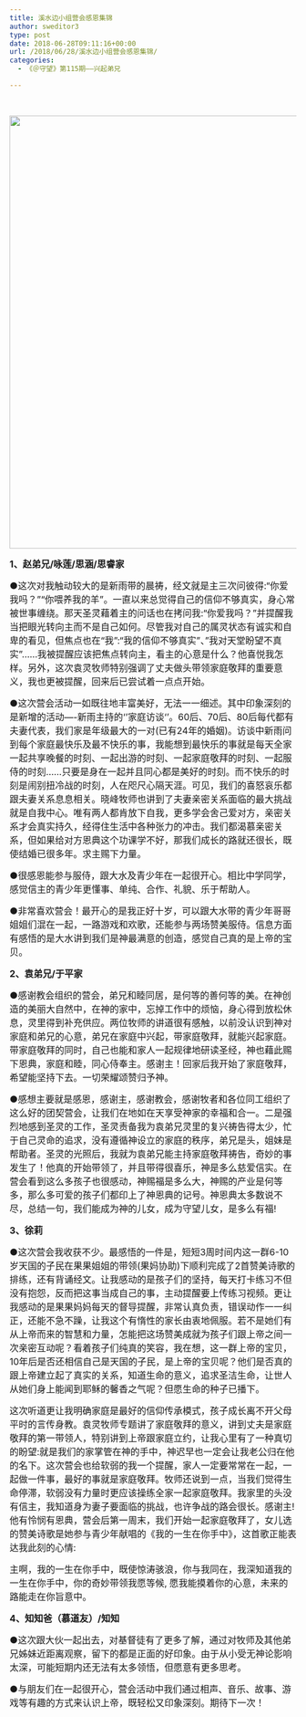 ```yaml
---
title: 溪水边小组营会感恩集锦
author: sweditor3
type: post
date: 2018-06-28T09:11:16+00:00
url: /2018/06/28/溪水边小组营会感恩集锦/
categories:
  - 《＠守望》第115期——兴起弟兄

---
```

&nbsp;

<img class="aligncenter size-full wp-image-17162" src="http://t5.shwchurch.org/wp-content/uploads/2018/06/2018-11.jpg" alt="" width="1125" height="759" srcset="http://t5.shwchurch.org/wp-content/uploads/2018/06/2018-11.jpg 1125w, http://t5.shwchurch.org/wp-content/uploads/2018/06/2018-11-400x270.jpg 400w, http://t5.shwchurch.org/wp-content/uploads/2018/06/2018-11-593x400.jpg 593w, http://t5.shwchurch.org/wp-content/uploads/2018/06/2018-11-768x518.jpg 768w, http://t5.shwchurch.org/wp-content/uploads/2018/06/2018-11-445x300.jpg 445w" sizes="(max-width: 1125px) 100vw, 1125px" />

**<span style="font-size: 12pt;">1、赵弟兄/咏莲/思涵/思睿家</span>**

<span style="font-size: 12pt;">●这次对我触动较大的是新雨带的晨祷，经文就是主三次问彼得:“你爱我吗？”“你喂养我的羊”。一直以来总觉得自己的信仰不够真实，身心常被世事缠绕。那天圣灵藉着主的问话也在拷问我:“你爱我吗？”并提醒我当把眼光转向主而不是自己如何。尽管我对自己的属灵状态有诚实和自卑的看见，但焦点也在“我”:“我的信仰不够真实”、”我对天堂盼望不真实”……我被提醒应该把焦点转向主，看主的心意是什么？他喜悦我怎样。另外，这次袁灵牧师特别强调了丈夫做头带领家庭敬拜的重要意义，我也更被提醒，回来后已尝试着一点点开始。</span>

<span style="font-size: 12pt;">●这次营会活动一如既往地丰富美好，无法一一细述。其中印象深刻的是新增的活动&#8212;-新雨主持的‘’家庭访谈‘’。60后、70后、80后每代都有夫妻代表，我们家是年级最大的一对(已有24年的婚姻)。访谈中新雨问到每个家庭最快乐及最不快乐的事，我能想到最快乐的事就是每天全家一起共享晚餐的时刻、一起出游的时刻、一起家庭敬拜的时刻、一起服侍的时刻……只要是身在一起并且同心都是美好的时刻。而不快乐的时刻是闹别扭冷战的时刻，人在咫尺心隔天涯。可见，我们的喜怒哀乐都跟夫妻关系息息相关。晓峰牧师也讲到了夫妻亲密关系面临的最大挑战就是自我中心。唯有两人都肯放下自我，更多学会舍己爱对方，亲密关系才会真实持久，经得住生活中各种张力的冲击。我们都渴慕亲密关系，但如果给对方恩典这个功课学不好，那我们成长的路就还很长，既使结婚已很多年。求主赐下力量。</span>

<span style="font-size: 12pt;">●很感恩能参与服侍，跟大水及青少年在一起很开心。相比中学同学，感觉信主的青少年更懂事、单纯、合作、礼貌、乐于帮助人。</span>

<span style="font-size: 12pt;">●非常喜欢营会！最开心的是我正好十岁，可以跟大水带的青少年哥哥姐姐们混在一起，一路游戏和欢歌，还能参与两场赞美服侍。信息方面有感悟的是大水讲到我们是神最满意的创造，感觉自己真的是上帝的宝贝。</span>

**<span style="font-size: 12pt;">2、袁弟兄/于平家</span>**

<span style="font-size: 12pt;">●感谢教会组织的营会，弟兄和睦同居，是何等的善何等的美。在神创造的美丽大自然中，在神的家中，忘掉工作中的烦恼，身心得到放松休息，灵里得到补充供应。两位牧师的讲道很有感触，以前没认识到神对家庭和弟兄的心意，弟兄在家庭中兴起，带家庭敬拜，就能兴起家庭。带家庭敬拜的同时，自己也能和家人一起规律地研读圣经，神也藉此赐下恩典，家庭和睦，同心侍奉主。感谢主！回家后我开始了家庭敬拜，希望能坚持下去。一切荣耀颂赞归予神。</span>

<span style="font-size: 12pt;">●感想主要就是感恩，感谢主，感谢教会，感谢牧者和各位同工组织了这么好的团契营会，让我们在地如在天享受神家的幸福和合一。二是强烈地感到圣灵的工作，圣灵责备我为袁弟兄灵里的复兴祷告得太少，忙于自己灵命的追求，没有遵循神设立的家庭的秩序，弟兄是头，姐妹是帮助者。圣灵的光照后，我就为袁弟兄能主持家庭敬拜祷告，奇妙的事发生了！他真的开始带领了，并且带得很喜乐，神是多么慈爱信实。在营会看到这么多孩子也很感动，神赐福是多么大，神赐的产业是何等多，那么多可爱的孩子们都印上了神恩典的记号。神恩典太多数说不尽，总结一句，我们能成为神的儿女，成为守望儿女，是多么有福!</span>

**<span style="font-size: 12pt;">3、徐莉</span>**

<span style="font-size: 12pt;">●这次营会我收获不少。最感悟的一件是，短短3周时间内这一群6-10岁天国的子民在果果姐姐的带领(果妈协助)下顺利完成了2首赞美诗歌的排练，还有背诵经文。让我感动的是孩子们的坚持，每天打卡练习不但没有抱怨，反而把这事当成自己的事，主动提醒要上传练习视频。更让我感动的是果果妈妈每天的督导提醒，非常认真负责，错误动作一一纠正，还能不急不躁，让我这个有惰性的家长由衷地佩服。若不是她们有从上帝而来的智慧和力量，怎能把这场赞美成就为孩子们跟上帝之间一次亲密互动呢？看着孩子们纯真的笑容，我在想，这一群上帝的宝贝，10年后是否还相信自己是天国的子民，是上帝的宝贝呢？他们是否真的跟上帝建立起了真实的关系，知道生命的意义，追求圣洁生命，让世人从她们身上能闻到耶稣的馨香之气呢？但愿生命的种子已播下。</span>

<span style="font-size: 12pt;">这次听道更让我明确家庭是最好的信仰传承模式，孩子成长离不开父母平时的言传身教。袁灵牧师专题讲了家庭敬拜的意义，讲到丈夫是家庭敬拜的第一带领人，特别讲到上帝跟家庭立约，让我心里有了一种真切的盼望:就是我们的家掌管在神的手中，神迟早也一定会让我老公归在他的名下。这次营会也给软弱的我一个提醒，家人一定要常常在一起，一起做一件事，最好的事就是家庭敬拜。牧师还说到一点，当我们觉得生命停滞，软弱没有力量时更应该操练全家一起家庭敬拜。我家里的头没有信主，我知道身为妻子要面临的挑战，也许争战的路会很长。感谢主!他有怜悯有恩典，营会后第一周末，我们开始一起家庭敬拜了，女儿选的赞美诗歌是她参与青少年献唱的《我的一生在你手中》，这首歌正能表达我此刻的心情:</span>

<span style="font-size: 12pt;">主啊，我的一生在你手中，既使惊涛骇浪，你与我同在，我深知道我的一生在你手中，你的奇妙带领我愿等候, 愿我能摸着你的心意，未来的路能走在你旨意中。</span>

**<span style="font-size: 12pt;">4、知知爸（慕道友）/知知</span>**

<span style="font-size: 12pt;">●这次跟大伙一起出去，对基督徒有了更多了解，通过对牧师及其他弟兄姊妹近距离观察，留下的都是正面的好印象。由于从小受无神论影响太深，可能短期内还无法有太多领悟，但愿意有更多思考。</span>

<span style="font-size: 12pt;">●与朋友们在一起很开心，营会活动中我们通过相声、音乐、故事、游戏等有趣的方式来认识上帝，既轻松又印象深刻。期待下一次！</span>